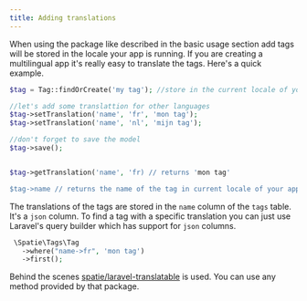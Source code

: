 ```yaml
---
title: Adding translations
---
```


When using the package like described in the basic usage section add tags will be stored in the locale your app is running. If you are creating a multilingual app it's really easy to translate the tags. Here's a quick example.

```php
$tag = Tag::findOrCreate('my tag'); //store in the current locale of your app

//let's add some translattion for other languages
$tag->setTranslation('name', 'fr', 'mon tag');
$tag->setTranslation('name', 'nl', 'mijn tag');

//don't forget to save the model
$tag->save();


$tag->getTranslation('name', 'fr) // returns 'mon tag'

$tag->name // returns the name of the tag in current locale of your app.
```

The translations of the tags are stored in the `name` column of the `tags` table. It's a `json` column. To find a tag with a specific translation you can just use Laravel's query builder which has support for `json` columns.

```php
 \Spatie\Tags\Tag
   ->where("name->fr", 'mon tag')
   ->first();
```

Behind the scenes [spatie/laravel-translatable](https://github.com/spatie/laravel-translatable) is used. You can use any method provided by that package.


